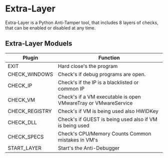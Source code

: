 # Extra-Layer
Extra-Layer is a Python Anti-Tamper tool, that includes 8 layers of checks, that can be enabled or disabled at any time.

## Extra-Layer Moduels
| Plugin | Function |
| ------ | ------ |
| EXIT | Hard close's the program | 
| CHECK_WINDOWS | Check's if debug programs are open. |
| CHECK_IP | Check's if the IP is a blacklisted or common IP |
| CHECK_VM | Check's if a VM executable is open VMwareTray or VMwareService |
| CHECK_REGISTRY | Check's if VM is being used also HWIDKey |
| CHECK_DLL | Check's if GUEST is being used also if VM is being used |
| CHECK_SPECS | Check's CPU/Memory Counts Common mistakes in VM's |
| START_LAYER | Start's the Anti-Debugger |

